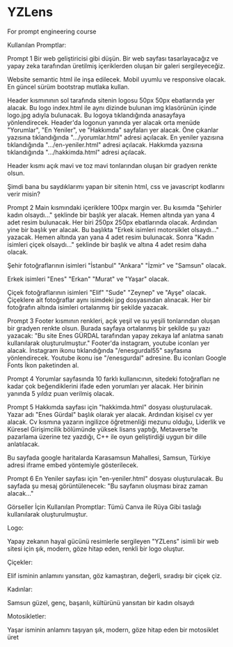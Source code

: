# YZLens
For prompt engineering course

Kullanılan Promptlar:

Prompt 1
Bir web geliştiricisi gibi düşün. Bir web sayfası tasarlayacağız ve yapay zeka tarafından üretilmiş içeriklerden oluşan bir galeri sergileyeceğiz.

Website semantic html ile inşa edilecek. Mobil uyumlu ve responsive olacak. En güncel sürüm bootstrap mutlaka kullan.

Header kısmınının sol tarafında sitenin logosu 50px 50px ebatlarında yer alacak. Bu logo index.html ile aynı dizinde bulunan img klasörünün içinde logo.jpg adıyla bulunacak. Bu logoya tıklandığında anasayfaya yönlendirecek. Header'da logonun yanında yer alacak orta menüde "Yorumlar", "En Yeniler", ve "Hakkımda" sayfaları yer alacak. Öne çıkanlar yazısına tıklandığında ".../yorumlar.html" adresi açılacak. En yeniler yazısına tıklandığında ".../en-yeniler.html" adresi açılacak. Hakkımda yazısına tıklandığında ".../hakkimda.html" adresi açılacak.

Header kısmı açık mavi ve toz mavi tonlarından oluşan bir gradyen renkte olsun. 

Şimdi bana bu saydıklarımı yapan bir sitenin html, css ve javascript kodlarını verir misin?


Prompt 2
Main kısmındaki içeriklere 100px margin ver. Bu kısımda "Şehirler kadın olsaydı..." şeklinde bir başlık yer alacak. Hemen altında yan yana 4 adet resim bulunacak. Her biri 250px 250px ebatlarında olacak. Ardından yine bir başlık yer alacak. Bu başlıkta "Erkek isimleri motorsiklet olsaydı..." yazacak. Hemen altında yan yana 4 adet resim bulunacak. Sonra "Kadın isimleri çiçek olsaydı..." şeklinde bir başlık ve altına 4 adet resim daha olacak.

Şehir fotoğraflarının isimleri "İstanbul" "Ankara" "İzmir" ve "Samsun" olacak.

Erkek isimleri "Enes" "Erkan" "Murat" ve "Yaşar" olacak.

Çiçek fotoğraflarının isimleri "Elif" "Sude" "Zeynep" ve "Ayşe" olacak. Çiçeklere ait fotoğraflar aynı isimdeki jpg dosyasından alınacak. Her bir fotoğrafın altında isimleri ortalanmış bir şekilde yazacak.

Prompt 3
Footer kısmının renkleri, açık yeşil ve su yeşili tonlarından oluşan bir gradyen renkte olsun. Burada sayfaya ortalanmış bir şekilde şu yazı yazacak: "Bu site Enes GÜRDAL tarafından yapay zekaya laf anlatma sanatı kullanılarak oluşturulmuştur." Footer'da instagram, youtube iconları yer alacak. İnstagram ikonu tıklandığında "/enesgurdal55" sayfasına yönlendirecek. Youtube ikonu ise "/enesgurdal" adresine. Bu iconları Google Fonts İkon paketinden al.

Prompt 4
Yorumlar sayfasında 10 farklı kullanıcının, sitedeki fotoğrafları ne kadar çok beğendiklerini ifade eden yorumları yer alacak. Her birinin yanında 5 yıldız puan verilmiş olacak.

Prompt 5
Hakkımda sayfası için "hakkimda.html" dosyası oluşturulacak. Yazar adı "Enes Gürdal" başlık olarak yer alacak. Ardından kişisel cv yer alacak. Cv kısmına yazarın ingilizce öğretmenliği mezunu olduğu, Liderlik ve Küresel Girişimcilik bölümünde yüksek lisans yaptığı, Metaverse'te pazarlama üzerine tez yazdığı, C++ ile oyun geliştirdiği uygun bir dille anlatılacak.

Bu sayfada google haritalarda Karasamsun Mahallesi, Samsun, Türkiye adresi iframe embed yöntemiyle gösterilecek.

Prompt 6
En Yeniler sayfası için "en-yeniler.html" dosyası oluşturulacak. Bu sayfada şu mesaj görüntülenecek: "Bu sayfanın oluşması biraz zaman alacak..."


Görseller İçin Kullanılan Promptlar:
Tümü Canva ile Rüya Gibi taslağı kullanılarak oluşturulmuştur.

Logo:

Yapay zekanın hayal gücünü resimlerle sergileyen "YZLens" isimli bir web sitesi için şık, modern, göze hitap eden, renkli bir logo oluştur.

Çiçekler:

Elif isminin anlamını yansıtan, göz kamaştıran, değerli, sıradışı bir çiçek çiz.

Kadınlar:

Samsun güzel, genç, başarılı, kültürünü yansıtan bir kadın olsaydı

Motosikletler:

Yaşar isminin anlamını taşıyan şık, modern, göze hitap eden bir motosiklet üret

